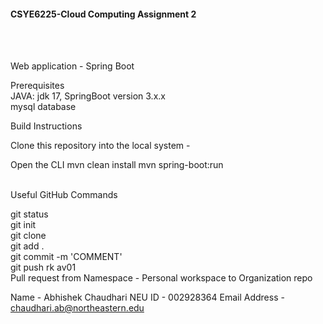 <h4>CSYE6225-Cloud Computing Assignment 2</h4><br/><br/>

Web application - Spring Boot<br/>

Prerequisites<br/> JAVA: jdk 17, SpringBoot version 3.x.x<br/> mysql database<br/>

Build Instructions<br/>

Clone this repository into the local system -

Open the CLI
mvn clean install
mvn spring-boot:run


<br/> Useful GitHub Commands<br/>

git status<br/> git init<br/> git clone <br/> git add .<br/> git commit -m 'COMMENT'<br/> git push rk av01<br/> Pull request from Namespace - Personal workspace to Organization repo<br/>

Name - Abhishek Chaudhari
NEU ID - 002928364
Email Address - chaudhari.ab@northeastern.edu